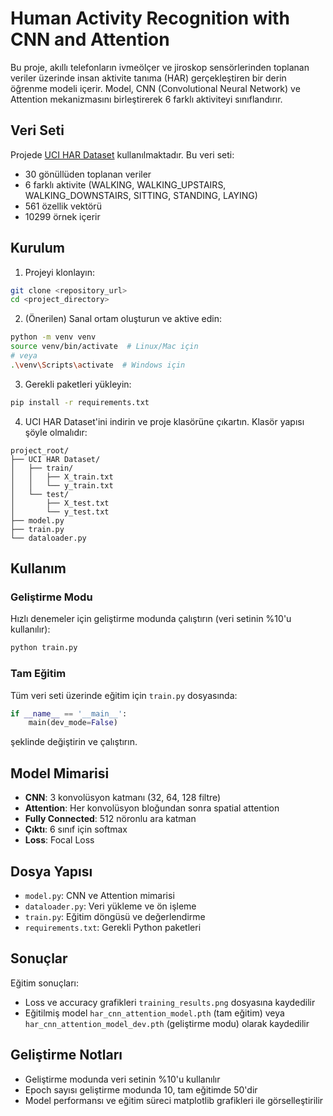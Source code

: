 # Human Activity Recognition with CNN and Attention

Bu proje, akıllı telefonların ivmeölçer ve jiroskop sensörlerinden toplanan veriler üzerinde insan aktivite tanıma (HAR) gerçekleştiren bir derin öğrenme modeli içerir. Model, CNN (Convolutional Neural Network) ve Attention mekanizmasını birleştirerek 6 farklı aktiviteyi sınıflandırır.

## Veri Seti

Projede [UCI HAR Dataset](https://archive.ics.uci.edu/dataset/240/human+activity+recognition+using+smartphones) kullanılmaktadır. Bu veri seti:
- 30 gönüllüden toplanan veriler
- 6 farklı aktivite (WALKING, WALKING_UPSTAIRS, WALKING_DOWNSTAIRS, SITTING, STANDING, LAYING)
- 561 özellik vektörü
- 10299 örnek içerir

## Kurulum

1. Projeyi klonlayın:
```bash
git clone <repository_url>
cd <project_directory>
```

2. (Önerilen) Sanal ortam oluşturun ve aktive edin:
```bash
python -m venv venv
source venv/bin/activate  # Linux/Mac için
# veya
.\venv\Scripts\activate  # Windows için
```

3. Gerekli paketleri yükleyin:
```bash
pip install -r requirements.txt
```

4. UCI HAR Dataset'ini indirin ve proje klasörüne çıkartın. Klasör yapısı şöyle olmalıdır:
```
project_root/
├── UCI HAR Dataset/
│   ├── train/
│   │   ├── X_train.txt
│   │   └── y_train.txt
│   └── test/
│       ├── X_test.txt
│       └── y_test.txt
├── model.py
├── train.py
└── dataloader.py
```

## Kullanım

### Geliştirme Modu

Hızlı denemeler için geliştirme modunda çalıştırın (veri setinin %10'u kullanılır):
```bash
python train.py
```

### Tam Eğitim

Tüm veri seti üzerinde eğitim için `train.py` dosyasında:
```python
if __name__ == '__main__':
    main(dev_mode=False)
```
şeklinde değiştirin ve çalıştırın.

## Model Mimarisi

- **CNN**: 3 konvolüsyon katmanı (32, 64, 128 filtre)
- **Attention**: Her konvolüsyon bloğundan sonra spatial attention
- **Fully Connected**: 512 nöronlu ara katman
- **Çıktı**: 6 sınıf için softmax
- **Loss**: Focal Loss

## Dosya Yapısı

- `model.py`: CNN ve Attention mimarisi
- `dataloader.py`: Veri yükleme ve ön işleme
- `train.py`: Eğitim döngüsü ve değerlendirme
- `requirements.txt`: Gerekli Python paketleri

## Sonuçlar

Eğitim sonuçları:
- Loss ve accuracy grafikleri `training_results.png` dosyasına kaydedilir
- Eğitilmiş model `har_cnn_attention_model.pth` (tam eğitim) veya `har_cnn_attention_model_dev.pth` (geliştirme modu) olarak kaydedilir

## Geliştirme Notları

- Geliştirme modunda veri setinin %10'u kullanılır
- Epoch sayısı geliştirme modunda 10, tam eğitimde 50'dir
- Model performansı ve eğitim süreci matplotlib grafikleri ile görselleştirilir 